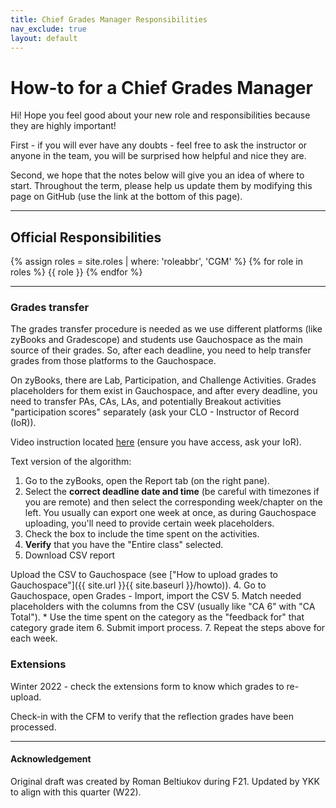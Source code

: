 ```yaml
---
title: Chief Grades Manager Responsibilities
nav_exclude: true
layout: default
---
```


# How-to for a Chief Grades Manager

Hi! Hope you feel good about your new role and responsibilities because they are highly important! 

First - if you will ever have any doubts - feel free to ask the instructor or anyone in the team, you will be surprised how helpful and nice they are. 

Second, we hope that the notes below will give you an idea of where to start. Throughout the term, please help us update them by modifying this page on GitHub (use the link at the bottom of this page).

---

## Official Responsibilities
{% assign roles = site.roles | where: 'roleabbr', 'CGM' %}
{% for role in roles %}
{{ role }}
{% endfor %}

---


### Grades transfer
The grades transfer procedure is needed as we use different platforms (like zyBooks and Gradescope) and students use Gauchospace as the main source of their grades. So, after each deadline, you need to help transfer grades from those platforms to the Gauchospace.

On zyBooks, there are Lab, Participation, and Challenge Activities. Grades placeholders for them exist in Gauchospace, and after every deadline, you need to transfer PAs, CAs, LAs, and potentially Breakout activities "participation scores" separately (ask your CLO - Instructor of Record (IoR)).

Video instruction located [here](https://drive.google.com/file/d/1P7uaesu-VjjnIVgnOuAn_MbLlpd2TD8V/view?usp=sharing) (ensure you have access, ask your IoR).

Text version of the algorithm:
1. Go to the zyBooks, open the Report tab (on the right pane).
1. Select the **correct deadline date and time** (be careful with timezones if you are remote) and then select the corresponding week/chapter on the left. You usually can export one week at once, as during Gauchospace uploading, you'll need to provide certain week placeholders.
1. Check the box to include the time spent on the activities.
1. **Verify** that you have the "Entire class" selected.
1. Download CSV report

Upload the CSV to Gauchospace (see ["How to upload grades to Gauchospace"]({{ site.url }}{{ site.baseurl }}/howto)).
4. Go to Gauchospace, open Grades - Import, import the CSV
5. Match needed placeholders with the columns from the CSV (usually like "CA 6" with "CA Total").
    * Use the time spent on the category as the "feedback for" that category grade item
6. Submit import process.
7. Repeat the steps above for each week.

### Extensions
Winter 2022 - check the extensions form to know which grades to re-upload.

Check-in with the CFM to verify that the reflection grades have been processed.

---

#### Acknowledgement
Original draft was created by Roman Beltiukov during F21.
Updated by YKK to align with this quarter (W22).
